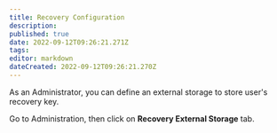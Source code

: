```yaml
---
title: Recovery Configuration
description: 
published: true
date: 2022-09-12T09:26:21.271Z
tags: 
editor: markdown
dateCreated: 2022-09-12T09:26:21.270Z
---
```


As an Administrator, you can define an external storage to store user's recovery key.

Go to Administration, then click on **Recovery External Storage** tab.

